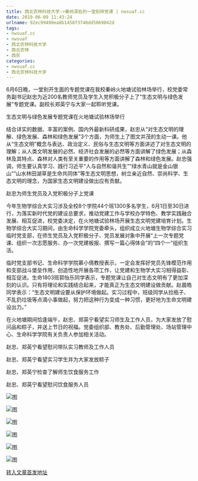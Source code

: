 ```yaml
---
title: 西北农林科技大学->秦岭深处的一堂别样党课 | nwsuaf.cc
date: 2019-06-09 11:43:24
urlname: 92ec99490ea8b1458f3748dd5069042d
tags: 
- nwsuaf.cc
- nwsuaf
- 西北农林科技大学
- 西北农林
- 西农
categories:
- nwsuaf.cc
- 西北农林科技大学
---
```



6月6日晚，一堂别开生面的专题党课在我校秦岭火地塘试验林场举行，校党委常务副书记赵忠为近200名教师党员及学生入党积极分子上了“生态文明与绿色发展”专题党课。副校长郑英宁与大家一起聆听党课。

生态文明与绿色发展专题党课在火地塘试验林场举行

结合详实的数据、丰富的案例、国内外最新科研成果，赵忠从“对生态文明的理解、绿色发展、森林和绿色发展”3个方面，为师生上了图文并茂的生动一课。他从“生态文明”概念与表达、政治定义、民俗与生态文明等方面讲述了对生态文明的理解；从人类文明发展的必然、经济社会发展的必然等方面讲解了绿色发展；从森林及其特点、森林对人类有至关重要的作用等方面讲解了森林和绿色发展。赵忠强调，师生要认真学习、践行习近平“人与自然和谐共生”“绿水青山就是金山银山”“山水林田湖草是生命共同体”等生态文明思想，树立亲近自然、崇尚科学、生态文明的理念，为国家生态文明建设做出应有贡献。

赵忠为师生党员及入党积极分子上党课

今年生物学综合大实习涉及全校8个学院44个班1300多名学生，6月1日至30日进行，为落实新时代党的建设总要求，推动党建工作与学校办学特色、教学实践融合发展、相互促进，校党委决定，在火地塘试验林场开展生态文明党建培育计划。生物学综合大实习期间，由生命科学学院党委牵头，组织成立火地塘生物学综合实习临时党支部，在师生党员及入党积极分子、党员发展对象中开展“上一次专题党课、组织一次志愿服务、办一次党建板报、撰写一篇心得体会”的“四个一”组织生活。

临时党支部书记、生命科学学院慕小倩教授表示，一定会发挥好党员先锋模范作用和支部战斗堡垒作用，创造性地开展各项工作，让党建和生物学大实习相得益彰、相互促进。生命1803班郭怡乐同学表示，专题党课让自己对生态文明有了更加深刻的认识。只有将理论和实践结合起来，才能真正为生态文明建设做贡献。赵晨皓同学表示：“生态文明建设要从保护环境做起。实习过程中，班级同学从捡瓶子、不乱扔垃圾等点滴小事做起，努力把这种行为变成一种习惯，更好地为生命文明建设出力。”

在火地塘期间恰逢端午，赵忠、郑英宁看望实习师生及工作人员，为大家发放了慰问品和粽子，并送上节日的祝福。党委组织部、教务处、后勤管理处、场站管理中心、生命科学学院有关负责人参加相关活动。

赵忠、郑英宁看望慰问带队实习教师及工作人员

赵忠、郑英宁看望实习学生并为大家发放粽子

赵忠、郑英宁检查了解师生饮食服务工作

赵忠、郑英宁看望慰问饮食服务人员



![图](https://news.nwsuaf.edu.cn/images/content/2019-06/20190609104526429121.jpg)

![图](https://news.nwsuaf.edu.cn/images/content/2019-06/20190609104512549083.jpg)

![图](https://news.nwsuaf.edu.cn/images/content/2019-06/20190609104502114923.jpg)

![图](https://news.nwsuaf.edu.cn/images/content/2019-06/20190609104443995862.jpg)

![图](https://news.nwsuaf.edu.cn/images/content/2019-06/20190609104124522720.jpg)

![图](https://news.nwsuaf.edu.cn/images/content/2019-06/20190609104107176651.jpg)

[转入文章首发地址](https://news.nwsuaf.edu.cn/xnxw/90126.htm)